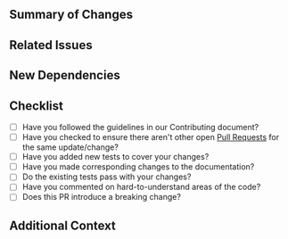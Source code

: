 <!-- You can erase any parts of this template not applicable to your Pull Request. -->

## Summary of Changes

<!-- Provide a concise description of the changes introduced by this PR -->

## Related Issues

<!-- List related issues and use keywords to automatically close them, e.g., closes #123, more info here:  -->
<!-- https://docs.github.com/issues/tracking-your-work-with-issues/using-issues/linking-a-pull-request-to-an-issue -->
<!-- This project only accepts pull requests related to open issues -->
<!-- If suggesting a new feature or change, please discuss it in an issue first -->

## New Dependencies

<!-- List any new dependencies and explain why they are necessary -->

## Checklist

- [ ] Have you followed the guidelines in our Contributing document?
- [ ] Have you checked to ensure there aren't other open [Pull Requests](../../../pulls) for the same update/change?
- [ ] Have you added new tests to cover your changes?
- [ ] Have you made corresponding changes to the documentation?
- [ ] Do the existing tests pass with your changes?
- [ ] Have you commented on hard-to-understand areas of the code?
- [ ] Does this PR introduce a breaking change?

## Additional Context

<!-- Add any other context or screenshots about the PR here -->
